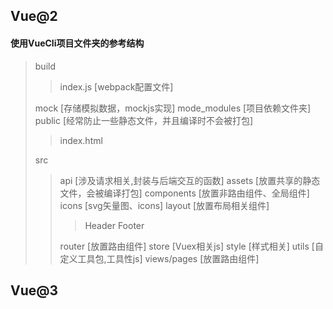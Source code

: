 ## Vue@2
#### 使用VueCli项目文件夹的参考结构
>build
>>index.js [webpack配置文件]
>
>mock [存储模拟数据，mockjs实现]
>mode_modules [项目依赖文件夹]
>public [经常防止一些静态文件，并且编译时不会被打包]
>>index.html
>
>src
>>api [涉及请求相关,封装与后端交互的函数]
>>assets [放置共享的静态文件，会被编译打包]
>>components [放置非路由组件、全局组件]
>>icons [svg矢量图、icons]
>>layout [放置布局相关组件]
>>>Header
>>>Footer
>>
>>router [放置路由组件]
>>store [Vuex相关js]
>>style [样式相关]
>>utils [自定义工具包,工具性js]
>>views/pages [放置路由组件]
## Vue@3